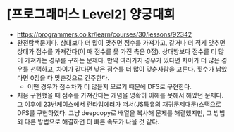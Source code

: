 # [프로그래머스 Level2] 양궁대회
- https://programmers.co.kr/learn/courses/30/lessons/92342
- 완전탐색문제다. 상대보다 더 많이 맞추면 점수를 가져가고, 같거나 더 적게 맞추면 상대가 점수를 가져간다(이 때 점수를 못 가진 측은 0점). 상대방보다 점수를 더 많이 가져가는 경우를 구하는 문제다. 만약 여러가지 경우가 있다면 차이가 더 많은 경우를 선택하고, 차이가 같다면 낮은 점수를 더 많이 맞춘사람을 고른다. 횟수가 남았다면 0점을 다 맞춘것으로 간주한다.
  - 어떤 경우가 점수차가 더 많을지 모르기 때문에 DFS로 구현한다.
- 처음 구현했을 때 점수를 가져간다는 개념을 명확히 이해를 못해서 해멨던 문제다. 그 이후에 23번케이스에서 런타임에러가 떠서(JS특유의 재귀문제때문)스택으로 DFS를 구현하였다. 그냥 deepcopy로 배열을 복사해 문제를 해결했지만, 그 방법 외 다른 방법으로 해결하면 더 빠른 속도가 나올 것 같다.